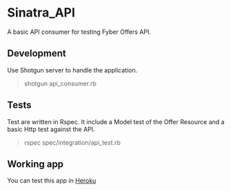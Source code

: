 # Sinatra_API
A basic API consumer for testing Fyber Offers API.


## Development

Use Shotgun server to handle the application.

>  shotgun api_consumer.rb


## Tests

Test are written in Rspec. It include a Model test of the Offer Resource and a basic Http test against the API.

> rspec spec/integration/api_test.rb

## Working app

You can test this app in [Heroku](https://damp-mountain-9116.herokuapp.com/#/home)

